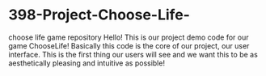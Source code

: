 # 398-Project-Choose-Life-
choose life game repository
Hello! 
This is our project demo code for our game ChooseLife!
Basically this code is the core of our project, our
user interface. This is the first thing our users will 
see and we want this to be as aesthetically pleasing
and intuitive as possible! 
